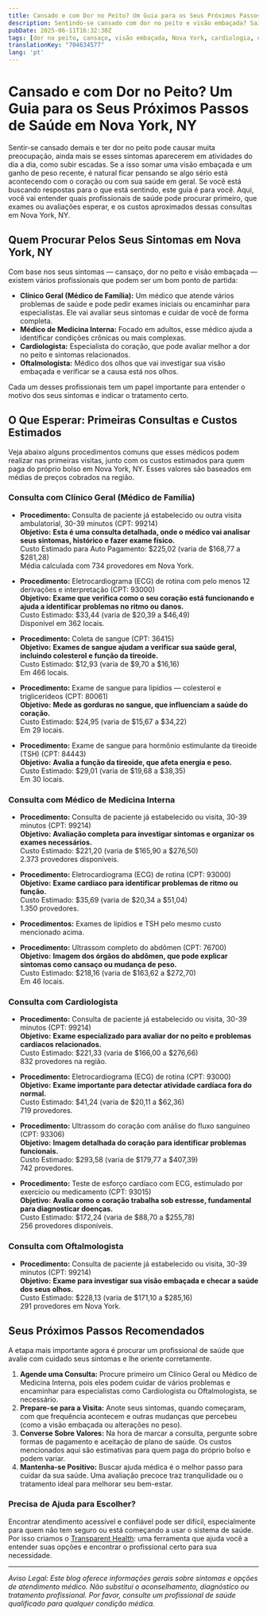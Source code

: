 ```yaml
---
title: Cansado e com Dor no Peito? Um Guia para os Seus Próximos Passos de Saúde em Nova York, NY  
description: Sentindo-se cansado com dor no peito e visão embaçada? Saiba a quem recorrer e os custos iniciais esperados em Nova York, NY.  
pubDate: 2025-06-11T16:32:30Z
tags: [dor no peito, cansaço, visão embaçada, Nova York, cardiologia, clínica geral, custo de saúde]
translationKey: "704634577"
lang: 'pt'
---
```


# Cansado e com Dor no Peito? Um Guia para os Seus Próximos Passos de Saúde em Nova York, NY

Sentir-se cansado demais e ter dor no peito pode causar muita preocupação, ainda mais se esses sintomas aparecerem em atividades do dia a dia, como subir escadas. Se a isso somar uma visão embaçada e um ganho de peso recente, é natural ficar pensando se algo sério está acontecendo com o coração ou com sua saúde em geral. Se você está buscando respostas para o que está sentindo, este guia é para você. Aqui, você vai entender quais profissionais de saúde pode procurar primeiro, que exames ou avaliações esperar, e os custos aproximados dessas consultas em Nova York, NY.

## Quem Procurar Pelos Seus Sintomas em Nova York, NY

Com base nos seus sintomas — cansaço, dor no peito e visão embaçada — existem vários profissionais que podem ser um bom ponto de partida:

- **Clínico Geral (Médico de Família):** Um médico que atende vários problemas de saúde e pode pedir exames iniciais ou encaminhar para especialistas. Ele vai avaliar seus sintomas e cuidar de você de forma completa.
- **Médico de Medicina Interna:** Focado em adultos, esse médico ajuda a identificar condições crônicas ou mais complexas.
- **Cardiologista:** Especialista do coração, que pode avaliar melhor a dor no peito e sintomas relacionados.
- **Oftalmologista:** Médico dos olhos que vai investigar sua visão embaçada e verificar se a causa está nos olhos.

Cada um desses profissionais tem um papel importante para entender o motivo dos seus sintomas e indicar o tratamento certo.

## O Que Esperar: Primeiras Consultas e Custos Estimados

Veja abaixo alguns procedimentos comuns que esses médicos podem realizar nas primeiras visitas, junto com os custos estimados para quem paga do próprio bolso em Nova York, NY. Esses valores são baseados em médias de preços cobrados na região.

### Consulta com Clínico Geral (Médico de Família)

- **Procedimento:** Consulta de paciente já estabelecido ou outra visita ambulatorial, 30-39 minutos (CPT: 99214)  
  **Objetivo:** **Esta é uma consulta detalhada, onde o médico vai analisar seus sintomas, histórico e fazer exame físico.**  
  Custo Estimado para Auto Pagamento: $225,02 (varia de $168,77 a $281,28)  
  Média calculada com 734 provedores em Nova York.

- **Procedimento:** Eletrocardiograma (ECG) de rotina com pelo menos 12 derivações e interpretação (CPT: 93000)  
  **Objetivo:** **Exame que verifica como o seu coração está funcionando e ajuda a identificar problemas no ritmo ou danos.**  
  Custo Estimado: $33,44 (varia de $20,39 a $46,49)  
  Disponível em 362 locais.

- **Procedimento:** Coleta de sangue (CPT: 36415)  
  **Objetivo:** **Exames de sangue ajudam a verificar sua saúde geral, incluindo colesterol e função da tireoide.**  
  Custo Estimado: $12,93 (varia de $9,70 a $16,16)  
  Em 466 locais.

- **Procedimento:** Exame de sangue para lipídios — colesterol e triglicerídeos (CPT: 80061)  
  **Objetivo:** **Mede as gorduras no sangue, que influenciam a saúde do coração.**  
  Custo Estimado: $24,95 (varia de $15,67 a $34,22)  
  Em 29 locais.

- **Procedimento:** Exame de sangue para hormônio estimulante da tireoide (TSH) (CPT: 84443)  
  **Objetivo:** **Avalia a função da tireoide, que afeta energia e peso.**  
  Custo Estimado: $29,01 (varia de $19,68 a $38,35)  
  Em 30 locais.

### Consulta com Médico de Medicina Interna

- **Procedimento:** Consulta de paciente já estabelecido ou visita, 30-39 minutos (CPT: 99214)  
  **Objetivo:** **Avaliação completa para investigar sintomas e organizar os exames necessários.**  
  Custo Estimado: $221,20 (varia de $165,90 a $276,50)  
  2.373 provedores disponíveis.

- **Procedimento:** Eletrocardiograma (ECG) de rotina (CPT: 93000)  
  **Objetivo:** **Exame cardíaco para identificar problemas de ritmo ou função.**  
  Custo Estimado: $35,69 (varia de $20,34 a $51,04)  
  1.350 provedores.

- **Procedimentos:** Exames de lipídios e TSH pelo mesmo custo mencionado acima.

- **Procedimento:** Ultrassom completo do abdômen (CPT: 76700)  
  **Objetivo:** **Imagem dos órgãos do abdômen, que pode explicar sintomas como cansaço ou mudança de peso.**  
  Custo Estimado: $218,16 (varia de $163,62 a $272,70)  
  Em 46 locais.

### Consulta com Cardiologista

- **Procedimento:** Consulta de paciente já estabelecido ou visita, 30-39 minutos (CPT: 99214)  
  **Objetivo:** **Exame especializado para avaliar dor no peito e problemas cardíacos relacionados.**  
  Custo Estimado: $221,33 (varia de $166,00 a $276,66)  
  832 provedores na região.

- **Procedimento:** Eletrocardiograma (ECG) de rotina (CPT: 93000)  
  **Objetivo:** **Exame importante para detectar atividade cardíaca fora do normal.**  
  Custo Estimado: $41,24 (varia de $20,11 a $62,36)  
  719 provedores.

- **Procedimento:** Ultrassom do coração com análise do fluxo sanguíneo (CPT: 93306)  
  **Objetivo:** **Imagem detalhada do coração para identificar problemas funcionais.**  
  Custo Estimado: $293,58 (varia de $179,77 a $407,39)  
  742 provedores.

- **Procedimento:** Teste de esforço cardíaco com ECG, estimulado por exercício ou medicamento (CPT: 93015)  
  **Objetivo:** **Avalia como o coração trabalha sob estresse, fundamental para diagnosticar doenças.**  
  Custo Estimado: $172,24 (varia de $88,70 a $255,78)  
  256 provedores disponíveis.

### Consulta com Oftalmologista

- **Procedimento:** Consulta de paciente já estabelecido ou visita, 30-39 minutos (CPT: 99214)  
  **Objetivo:** **Exame para investigar sua visão embaçada e checar a saúde dos seus olhos.**  
  Custo Estimado: $228,13 (varia de $171,10 a $285,16)  
  291 provedores em Nova York.

## Seus Próximos Passos Recomendados

A etapa mais importante agora é procurar um profissional de saúde que avalie com cuidado seus sintomas e lhe oriente corretamente.

1. **Agende uma Consulta:** Procure primeiro um Clínico Geral ou Médico de Medicina Interna, pois eles podem cuidar de vários problemas e encaminhar para especialistas como Cardiologista ou Oftalmologista, se necessário.  
2. **Prepare-se para a Visita:** Anote seus sintomas, quando começaram, com que frequência acontecem e outras mudanças que percebeu (como a visão embaçada ou alterações no peso).  
3. **Converse Sobre Valores:** Na hora de marcar a consulta, pergunte sobre formas de pagamento e aceitação de plano de saúde. Os custos mencionados aqui são estimativas para quem paga do próprio bolso e podem variar.  
4. **Mantenha-se Positivo:** Buscar ajuda médica é o melhor passo para cuidar da sua saúde. Uma avaliação precoce traz tranquilidade ou o tratamento ideal para melhorar seu bem-estar.

### Precisa de Ajuda para Escolher?

Encontrar atendimento acessível e confiável pode ser difícil, especialmente para quem não tem seguro ou está começando a usar o sistema de saúde. Por isso criamos o [Transparent Health](https://transparenthealth.ai): uma ferramenta que ajuda você a entender suas opções e encontrar o profissional certo para sua necessidade.

---

*Aviso Legal: Este blog oferece informações gerais sobre sintomas e opções de atendimento médico. Não substitui o aconselhamento, diagnóstico ou tratamento profissional. Por favor, consulte um profissional de saúde qualificado para qualquer condição médica.*